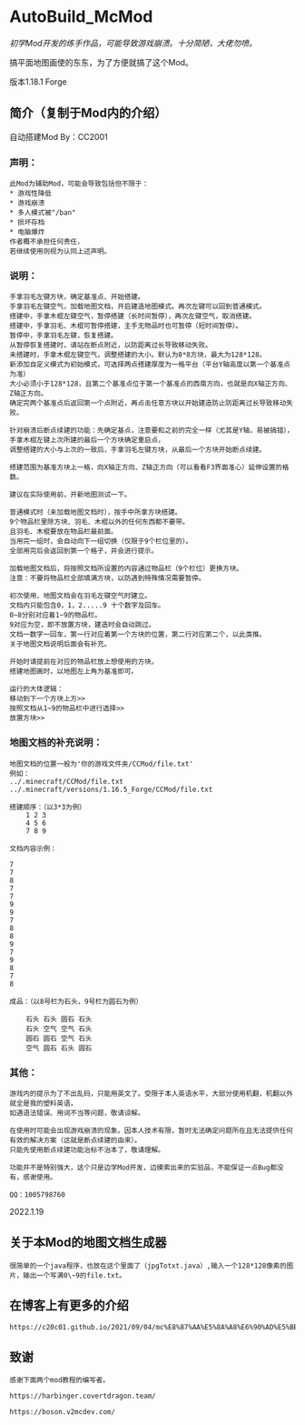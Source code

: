 # AutoBuild_McMod

*初学Mod开发的练手作品，可能导致游戏崩溃。十分简陋，大佬勿喷。*

搞平面地图画使的东东，为了方便就搞了这个Mod。

版本1.18.1 Forge

## 简介（复制于Mod内的介绍）

自动搭建Mod By：CC2001

### 声明：

    此Mod为辅助Mod，可能会导致包括但不限于：
    * 游戏性降低
    * 游戏崩溃
    * 多人模式被"/ban"
    * 损坏存档
    * 电脑爆炸
    作者概不承担任何责任，
    若继续使用则视为认同上述声明。

### 说明：

    手拿羽毛左键方块，确定基准点、开始搭建。
    手拿羽毛左键空气，加载地图文档，开启建造地图模式。再次左键可以回到普通模式。
    搭建中，手拿木棍左键空气，暂停搭建（长时间暂停），再次左键空气，取消搭建。
    搭建中，手拿羽毛、木棍可暂停搭建，主手无物品时也可暂停（短时间暂停）。
    暂停中，手拿羽毛左键，恢复搭建。
    从暂停恢复搭建时，请站在断点附近，以防距离过长导致移动失败。
    未搭建时，手拿木棍左键空气，调整搭建的大小。默认为8*8方块，最大为128*128。
    新添加自定义模式为初始模式，可选择两点搭建厚度为一格平台（平台Y轴高度以第一个基准点为准）
    大小必须小于128*128，且第二个基准点位于第一个基准点的西南方向，也就是向X轴正方向、Z轴正方向。
    确定完两个基准点后返回第一个点附近，再点击任意方块以开始建造防止防距离过长导致移动失败。

    针对崩溃后断点续建的功能：先确定基点，注意要和之前的完全一样（尤其是Y轴，易被搞错），
    手拿木棍左键上次所建的最后一个方块确定重启点，
    调整搭建的大小与上次的一致后，手拿羽毛左键方块，从最后一个方块开始断点续建。

    搭建范围为基准方块上一格，向X轴正方向、Z轴正方向（可以看看F3界面准心）延伸设置的格数。

    建议在实际使用前，开新地图测试一下。

    普通模式时（未加载地图文档时），按手中所拿方块搭建。
    9个物品栏里除方块、羽毛、木棍以外的任何东西都不要带。
    且羽毛、木棍要放在物品栏最前面。
    当用完一组时，会自动向下一组切换（仅限于9个栏位里的）。
    全部用完后会返回到第一个格子，并会进行提示。

    加载地图文档后，将按照文档所设置的内容通过物品栏（9个栏位）更换方块。
    注意：不要将物品栏全部填满方块，以防遇到特殊情况需要暂停。

    初次使用，地图文档会在羽毛左键空气时建立。
    文档内只能包含0，1，2.....9 十个数字及回车。
    0~8分别对应着1~9的物品栏。
    9对应为空，即不放置方块，建造时会自动跳过。
    文档一数字一回车，第一行对应着第一个方块的位置，第二行对应第二个，以此类推。
    关于地图文档说明后面会有补充。

    开始时请提前在对应的物品栏放上想使用的方块。
    搭建地图画时，以地图左上角为基准即可。

    运行的大体逻辑：
    移动到下一个方块上方>>
    按照文档从1~9的物品栏中进行选择>>
    放置方块>>

### 地图文档的补充说明：

    地图文档的位置一般为'你的游戏文件夹/CCMod/file.txt'
    例如：
    ../.minecraft/CCMod/file.txt
    ../.minecraft/versions/1.16.5_Forge/CCMod/file.txt

    搭建顺序：（以3*3为例）
        1 2 3
        4 5 6
        7 8 9

    文档内容示例：

    7
    7
    8
    7
    7
    9
    9
    7
    8
    8
    9
    7
    9
    8
    7
    8

    成品：（以8号栏为石头，9号栏为圆石为例）

        石头 石头 圆石 石头
        石头 空气 空气 石头
        圆石 圆石 空气 石头
        空气 圆石 石头 圆石


###  其他：

    游戏内的提示为了不出乱码，只能用英文了。受限于本人英语水平，大部分使用机翻，机翻以外就全是我的塑料英语，
    如遇语法错误、用词不当等问题，敬请谅解。

    在使用时可能会出现游戏崩溃的现象。因本人技术有限，暂时无法确定问题所在且无法提供任何有效的解决方案（这就是断点续建的由来）。
    只能先使用断点续建功能治标不治本了，敬请理解。

    功能并不是特别强大，这个只是边学Mod开发，边摸索出来的实验品，不能保证一点Bug都没有，感谢使用。

    QQ：1005798760

2022.1.19

## 关于本Mod的地图文档生成器

    很简单的一个java程序，也放在这个里面了（jpgTotxt.java）,输入一个128*128像素的图片，输出一个写满0\~9的file.txt。
    
##  在博客上有更多的介绍

    https://c20c01.github.io/2021/09/04/mc%E8%87%AA%E5%8A%A8%E6%90%AD%E5%BB%BAMod/
    
## 致谢

    感谢下面两个mod教程的编写者。

    https://harbinger.covertdragon.team/
    
    https://boson.v2mcdev.com/    

